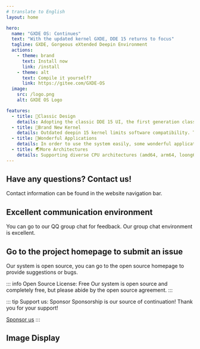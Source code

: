 ```yaml
---
# translate to English
layout: home

hero:
  name: "GXDE OS: Continues"
  text: "With the updated kernel GXDE, DDE 15 returns to focus"
  tagline: GXDE, Gorgeous eXtended Deepin Environment
  actions:
    - theme: brand
      text: Install now
      link: /install
    - theme: alt
      text: Compile it yourself?
      link: https://gitee.com/GXDE-OS
  image:
    src: /logo.png
    alt: GXDE OS Logo

features:
  - title: 🌈Classic Design
    details: Adopting the classic DDE 15 UI, the first generation classic is worth remembering
  - title: 🏡Brand New Kernel
    details: Outdated deepin 15 kernel limits software compatibility. This system revives the classic design with a new Debian kernel
  - title: 📌Wonderful Applications
    details: In order to use the system easily, some wonderful applications have been installed such as Wine Runner, Spark Store and so on
  - title: 🌏More Architectures
    details: Supporting diverse CPU architectures (amd64, arm64, loong64) to enable wider use of this classic desktop
---
```


## Have any questions? Contact us!

Contact information can be found in the website navigation bar.

## Excellent communication environment

You can go to our QQ group chat for feedback. Our group chat environment is excellent.

## Go to the project homepage to submit an issue

Our system is open source, you can go to the open source homepage to provide suggestions or bugs.

::: info Open Source License: Free
Our system is open source and completely free, but please abide by the open source agreement.
:::

::: tip Support us: Sponsor
Sponsorship is our source of continuation! Thank you for your support!

[Sponsor us](https://gitee.com/GXDE-OS#%E8%AF%B7%E4%BD%9C%E8%80%85%E5%96%9D%E6%9D%AF%E8%8C%B6)
:::

## Image Display

<el-carousel type="card" height="24vw" indicator-position="none">
  <el-carousel-item v-for="item, k in previewSrcList" :key="item">
    <el-image preview-teleported :preview-src-list="previewSrcList" :src="item" :initial-index="k" />
  </el-carousel-item>
</el-carousel>


<script setup>
import { ElCarousel, ElCarouselItem, ElImage, ElImageViewer } from 'element-plus';
// import 'element-plus/es/components/carousel/style/css';
// import 'element-plus/es/components/carousel-item/style/css';
// import 'element-plus/es/components/image/style/css';
// import 'element-plus/es/components/image-viewer/style/css';

const previewSrcList = [
  '/1.png',
  '/2.png',
  '/3.png',
  '/4.png',
  '/5.png',
  '/6.png',
];
</script>
